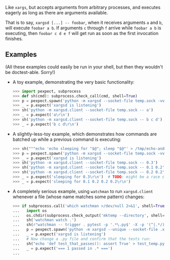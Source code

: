 Like `xargs`, but accepts arguments from arbitrary processes, and executes eagerly as long as there are arguments available.

That is to say, `xargsd [...] -- foobar`, when it receives arguments `a` and `b`, will execute `foobar a b`. If arguments `c` through `f` arrive while `foobar a b` is executing, then `foobar c d e f` will get run as soon as the first invocation finishes.

## Examples

(All these examples could easily be run in your shell, but then they wouldn't be doctest-able. Sorry!)

* A toy example, demonstrating the very basic functionality:

    ```python
    >>> import pexpect, subprocess
    >>> def sh(cmd): subprocess.check_call(cmd, shell=True)
    >>> p = pexpect.spawn('python -m xargsd --socket-file temp.sock -vvv -- echo')
    >>> _ = p.expect('xargsd is listening')
    >>> sh('python -m xargsd.client --socket-file temp.sock -- a')
    >>> _ = p.expect('a\r\n')
    >>> sh('python -m xargsd.client --socket-file temp.sock -- b c d')
    >>> _ = p.expect('b c d\r\n')

    ```

* A slightly-less-toy example, which demonstrates how commands are batched up while a previous command is executing:

    ```python
    >>> sh("""echo 'echo sleeping for "$@"; sleep "$@"' > /tmp/echo-and-sleep.sh""")
    >>> p = pexpect.spawn('python -m xargsd --socket-file temp.sock -vvv -- bash /tmp/echo-and-sleep.sh')
    >>> _ = p.expect('xargsd is listening')
    >>> sh('python -m xargsd.client --socket-file temp.sock -- 0.3')
    >>> sh('python -m xargsd.client --socket-file temp.sock -- 0.1 0.2')
    >>> sh('python -m xargsd.client --socket-file temp.sock -- 0.2 0.2')
    >>> _ = p.expect('sleeping for 0.3\r\n')  # TODO: might be a race condition?
    >>> _ = p.expect('sleeping for 0.1 0.2 0.2 0.2\r\n')

    ```

* A completely serious example, using `watchman` to run `xargsd.client` whenever a file (whose name matches some pattern) changes:

    ```python
    >>> if subprocess.call('which watchman >/dev/null 2>&1', shell=True) == 0:
    ...   import os
    ...   os.chdir(subprocess.check_output('mktemp --directory', shell=True).decode().strip())
    ...   sh('watchman watch .')
    ...   sh(r"watchman -- trigger . pytest -p '.*\.py$' -X -p '(^|.*/)\.' -- bash -c 'python -m xargsd.client --socket-file .xargsd-pytest.sock -- .'")
    ...   p = pexpect.spawn('python -m xargsd --unique --socket-file .xargsd-pytest.sock -vvv -- pytest --color=yes')
    ...   _ = p.expect('xargsd is listening')
    ...   # Now change a .py file and confirm that the tests run:
    ...   sh("echo 'def test_that_passes(): assert True' > test_temp.py")
    ...   _ = p.expect('=== 1 passed in .* ===')
    ...

    ```

